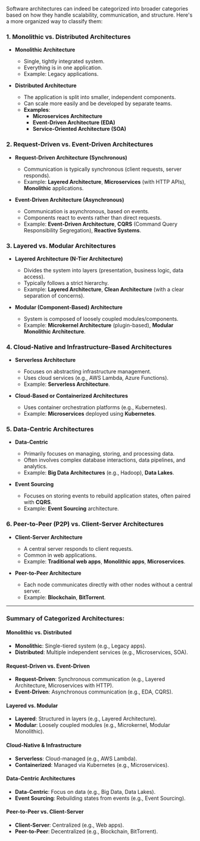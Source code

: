 Software architectures can indeed be categorized into broader categories based on how they handle scalability, communication, and structure. Here's a more organized way to classify them:

### **1. Monolithic vs. Distributed Architectures**  
   - **Monolithic Architecture**  
     - Single, tightly integrated system.  
     - Everything is in one application.  
     - Example: Legacy applications.  
   
   - **Distributed Architecture**  
     - The application is split into smaller, independent components.  
     - Can scale more easily and be developed by separate teams.  
     - **Examples**:  
       - **Microservices Architecture**  
       - **Event-Driven Architecture (EDA)**  
       - **Service-Oriented Architecture (SOA)**

### **2. Request-Driven vs. Event-Driven Architectures**  
   - **Request-Driven Architecture (Synchronous)**  
     - Communication is typically synchronous (client requests, server responds).  
     - Example: **Layered Architecture**, **Microservices** (with HTTP APIs), **Monolithic** applications.  
   
   - **Event-Driven Architecture (Asynchronous)**  
     - Communication is asynchronous, based on events.  
     - Components react to events rather than direct requests.  
     - Example: **Event-Driven Architecture**, **CQRS** (Command Query Responsibility Segregation), **Reactive Systems**.  

### **3. Layered vs. Modular Architectures**  
   - **Layered Architecture (N-Tier Architecture)**  
     - Divides the system into layers (presentation, business logic, data access).  
     - Typically follows a strict hierarchy.  
     - Example: **Layered Architecture**, **Clean Architecture** (with a clear separation of concerns).  

   - **Modular (Component-Based) Architecture**  
     - System is composed of loosely coupled modules/components.  
     - Example: **Microkernel Architecture** (plugin-based), **Modular Monolithic Architecture**.

### **4. Cloud-Native and Infrastructure-Based Architectures**  
   - **Serverless Architecture**  
     - Focuses on abstracting infrastructure management.  
     - Uses cloud services (e.g., AWS Lambda, Azure Functions).  
     - Example: **Serverless Architecture**.  
   
   - **Cloud-Based or Containerized Architectures**  
     - Uses container orchestration platforms (e.g., Kubernetes).  
     - Example: **Microservices** deployed using **Kubernetes**.  

### **5. Data-Centric Architectures**  
   - **Data-Centric**  
     - Primarily focuses on managing, storing, and processing data.  
     - Often involves complex database interactions, data pipelines, and analytics.  
     - Example: **Big Data Architectures** (e.g., Hadoop), **Data Lakes**.  
   
   - **Event Sourcing**  
     - Focuses on storing events to rebuild application states, often paired with **CQRS**.  
     - Example: **Event Sourcing** architecture.  

### **6. Peer-to-Peer (P2P) vs. Client-Server Architectures**  
   - **Client-Server Architecture**  
     - A central server responds to client requests.  
     - Common in web applications.  
     - Example: **Traditional web apps**, **Monolithic apps**, **Microservices**.  
   
   - **Peer-to-Peer Architecture**  
     - Each node communicates directly with other nodes without a central server.  
     - Example: **Blockchain**, **BitTorrent**.

---

### Summary of Categorized Architectures:

#### **Monolithic vs. Distributed**
- **Monolithic**: Single-tiered system (e.g., Legacy apps).
- **Distributed**: Multiple independent services (e.g., Microservices, SOA).

#### **Request-Driven vs. Event-Driven**
- **Request-Driven**: Synchronous communication (e.g., Layered Architecture, Microservices with HTTP).
- **Event-Driven**: Asynchronous communication (e.g., EDA, CQRS).

#### **Layered vs. Modular**
- **Layered**: Structured in layers (e.g., Layered Architecture).
- **Modular**: Loosely coupled modules (e.g., Microkernel, Modular Monolithic).

#### **Cloud-Native & Infrastructure**
- **Serverless**: Cloud-managed (e.g., AWS Lambda).
- **Containerized**: Managed via Kubernetes (e.g., Microservices).

#### **Data-Centric Architectures**
- **Data-Centric**: Focus on data (e.g., Big Data, Data Lakes).
- **Event Sourcing**: Rebuilding states from events (e.g., Event Sourcing).

#### **Peer-to-Peer vs. Client-Server**
- **Client-Server**: Centralized (e.g., Web apps).
- **Peer-to-Peer**: Decentralized (e.g., Blockchain, BitTorrent).
